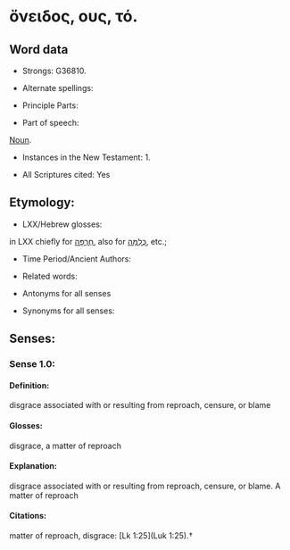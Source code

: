 # ὄνειδος, ους, τό. 

<!-- Status: S2=NeedsReview -->
<!-- Lexica used for edits: BDAG, FFM, LN, A-S -->

## Word data

* Strongs: G36810.

* Alternate spellings:



* Principle Parts: 


* Part of speech: 

[Noun](http://ugg.readthedocs.io/en/latest/noun.html).

* Instances in the New Testament: 1. 

* All Scriptures cited: Yes

## Etymology: 


* LXX/Hebrew glosses: 

in LXX chiefly for [חֶרְפָּה](//en-uhl/H2781), also for [כְּלִמָּה](//en-uhl/H3639), etc.;

* Time Period/Ancient Authors: 


* Related words: 

* Antonyms for all senses

* Synonyms for all senses: 


## Senses:  




### Sense  1.0: 

#### Definition: 

disgrace associated with or resulting from reproach, censure, or blame

#### Glosses: 

disgrace, a matter of reproach

#### Explanation: 

disgrace associated with or resulting from reproach, censure, or blame.  A matter of reproach 

#### Citations: 

matter of reproach, disgrace: [Lk 1:25](Luk 1:25).†
